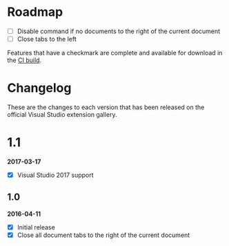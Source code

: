 # Roadmap

- [ ] Disable command if no documents to the right of the current document
- [ ] Close tabs to the left

Features that have a checkmark are complete and available for
download in the
[CI build](http://vsixgallery.com/extension/.ee6375e5-ed09-4fba-a897-895813190958/).

# Changelog

These are the changes to each version that has been released
on the official Visual Studio extension gallery.

# 1.1
**2017-03-17**

- [x] Visual Studio 2017 support

## 1.0

**2016-04-11**

- [x] Initial release
- [x] Close all document tabs to the right of the current document
